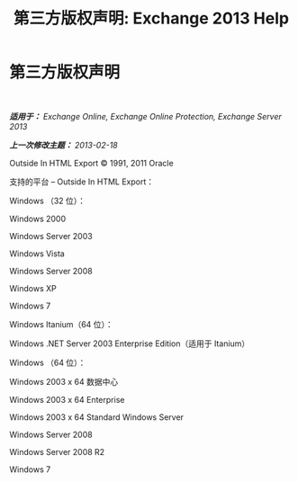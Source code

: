﻿---
title: '第三方版权声明: Exchange 2013 Help'
TOCTitle: 第三方版权声明
ms:assetid: e94f1244-acb8-4ddd-b54e-5cc37f903bbf
ms:mtpsurl: https://technet.microsoft.com/zh-cn/library/Dd351225(v=EXCHG.150)
ms:contentKeyID: 50489801
ms.date: 01/11/2018
mtps_version: v=EXCHG.150
ms.translationtype: HT
---

# 第三方版权声明

 

_**适用于：** Exchange Online, Exchange Online Protection, Exchange Server 2013_

_**上一次修改主题：** 2013-02-18_

Outside In HTML Export © 1991, 2011 Oracle

支持的平台 – Outside In HTML Export：

Windows （32 位）：

Windows 2000

Windows Server 2003

Windows Vista

Windows Server 2008

Windows XP

Windows 7

Windows Itanium（64 位）：

Windows .NET Server 2003 Enterprise Edition（适用于 Itanium）

Windows （64 位）：

Windows 2003 x 64 数据中心

Windows 2003 x 64 Enterprise

Windows 2003 x 64 Standard Windows Server

Windows Server 2008

Windows Server 2008 R2

Windows 7

